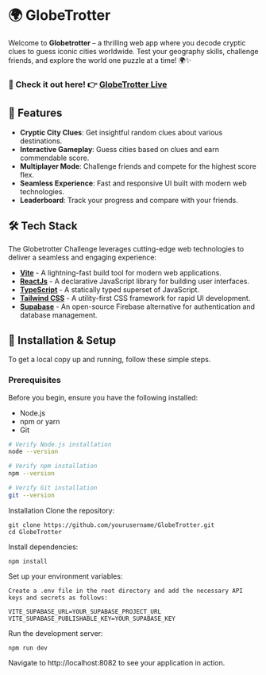 # 🌍 GlobeTrotter
Welcome to **Globetrotter** – a thrilling web app where you decode cryptic clues to guess iconic cities worldwide. Test your geography skills, challenge friends, and explore the world one puzzle at a time! 🌍✨
### 🛒 Check it out here!   👉 [GlobeTrotter Live](https://globe-trotter-flax.vercel.app/)
## 🚀 Features
- **Cryptic City Clues**: Get insightful random clues about various destinations.
- **Interactive Gameplay**: Guess cities based on clues and earn commendable score.
- **Multiplayer Mode**: Challenge friends and compete for the highest score flex.
- **Seamless Experience**: Fast and responsive UI built with modern web technologies.
- **Leaderboard**: Track your progress and compare with your friends.
## 🛠 Tech Stack
The Globetrotter Challenge leverages cutting-edge web technologies to deliver a seamless and engaging experience:
- **[Vite](https://vite.dev/)** - A lightning-fast build tool for modern web applications.
- **[ReactJs](https://react.dev/)** - A declarative JavaScript library for building user interfaces.
- **[TypeScript](https://www.typescriptlang.org/)** - A statically typed superset of JavaScript.
- **[Tailwind CSS](https://tailwindcss.com/)** - A utility-first CSS framework for rapid UI development.
- **[Supabase](https://supabase.com/)** - An open-source Firebase alternative for authentication and database management.
## 🚀 Installation & Setup
To get a local copy up and running, follow these simple steps.

### Prerequisites

Before you begin, ensure you have the following installed:
- Node.js
- npm or yarn
- Git

```bash
# Verify Node.js installation
node --version

# Verify npm installation
npm --version

# Verify Git installation
git --version
```

Installation
Clone the repository:
```
git clone https://github.com/yourusername/GlobeTrotter.git
cd GlobeTrotter
```
Install dependencies:
```
npm install
```

Set up your environment variables:
```
Create a .env file in the root directory and add the necessary API keys and secrets as follows:

VITE_SUPABASE_URL=YOUR_SUPABASE_PROJECT_URL
VITE_SUPABASE_PUBLISHABLE_KEY=YOUR_SUPABASE_KEY
```
Run the development server:
```
npm run dev
```
Navigate to http://localhost:8082 to see your application in action.

